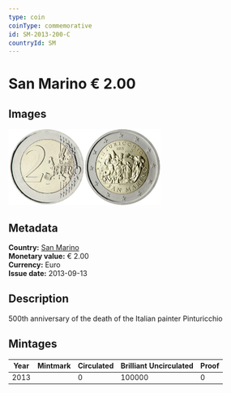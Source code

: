 ```yaml
---
type: coin
coinType: commemorative
id: SM-2013-200-C
countryId: SM
---
```


# San Marino € 2.00

## Images

<img src="../../Images/common-2007-200.webp" height="150" alt="Front image"><img src="Images/SM-2013-200.webp" height="150" alt="Back image">

## Metadata

**Country:** [San Marino](../../Countries/San%20Marino/index.md)\
**Monetary value:** € 2.00\
**Currency:** Euro\
**Issue date:** 2013-09-13

## Description

500th anniversary of the death of the Italian painter Pinturicchio

## Mintages

| Year | Mintmark | Circulated | Brilliant Uncirculated | Proof |
| ---- | -------- | ---------- | ---------------------- | ----- |
| 2013 |          | 0          | 100000                 | 0     |
